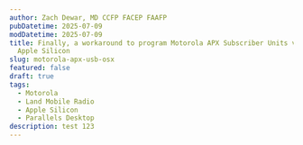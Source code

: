 ```yaml
---
author: Zach Dewar, MD CCFP FACEP FAAFP
pubDatetime: 2025-07-09
modDatetime: 2025-07-09
title: Finally, a workaround to program Motorola APX Subscriber Units via USB on
  Apple Silicon
slug: motorola-apx-usb-osx
featured: false
draft: true
tags:
  - Motorola
  - Land Mobile Radio
  - Apple Silicon
  - Parallels Desktop
description: test 123
---
```

